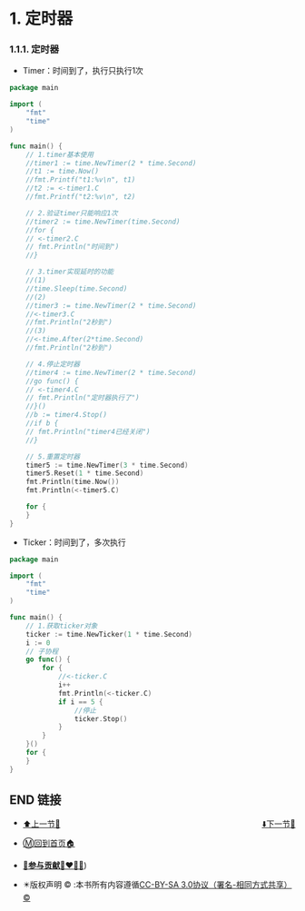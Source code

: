 # 1. 定时器

### 1.1.1. 定时器

- Timer：时间到了，执行只执行1次

```go
package main

import (
    "fmt"
    "time"
)

func main() {
    // 1.timer基本使用
    //timer1 := time.NewTimer(2 * time.Second)
    //t1 := time.Now()
    //fmt.Printf("t1:%v\n", t1)
    //t2 := <-timer1.C
    //fmt.Printf("t2:%v\n", t2)

    // 2.验证timer只能响应1次
    //timer2 := time.NewTimer(time.Second)
    //for {
    // <-timer2.C
    // fmt.Println("时间到")
    //}

    // 3.timer实现延时的功能
    //(1)
    //time.Sleep(time.Second)
    //(2)
    //timer3 := time.NewTimer(2 * time.Second)
    //<-timer3.C
    //fmt.Println("2秒到")
    //(3)
    //<-time.After(2*time.Second)
    //fmt.Println("2秒到")

    // 4.停止定时器
    //timer4 := time.NewTimer(2 * time.Second)
    //go func() {
    // <-timer4.C
    // fmt.Println("定时器执行了")
    //}()
    //b := timer4.Stop()
    //if b {
    // fmt.Println("timer4已经关闭")
    //}

    // 5.重置定时器
    timer5 := time.NewTimer(3 * time.Second)
    timer5.Reset(1 * time.Second)
    fmt.Println(time.Now())
    fmt.Println(<-timer5.C)

    for {
    }
}
```

- Ticker：时间到了，多次执行

```go
package main

import (
    "fmt"
    "time"
)

func main() {
    // 1.获取ticker对象
    ticker := time.NewTicker(1 * time.Second)
    i := 0
    // 子协程
    go func() {
        for {
            //<-ticker.C
            i++
            fmt.Println(<-ticker.C)
            if i == 5 {
                //停止
                ticker.Stop()
            }
        }
    }()
    for {
    }
}
```

## END 链接
<ul><li><div><a href = '12.md' style='float:left'>⬆️上一节🔗</a><a href = '14.md' style='float: right'>⬇️下一节🔗</a></div></li></ul>

+ [Ⓜ️回到首页🏠](../README.md)

+ [**🫵参与贡献💞❤️‍🔥💖**](https://nsddd.top/archives/contributors))

+ ✴️版权声明 &copy; :本书所有内容遵循[CC-BY-SA 3.0协议（署名-相同方式共享）&copy;](http://zh.wikipedia.org/wiki/Wikipedia:CC-by-sa-3.0协议文本) 

